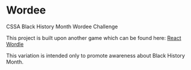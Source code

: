 # Wordee

CSSA Black History Month Wordee Challenge

This project is built upon another game which can be found here: [React Wordle](https://github.com/cwackerfuss/react-wordle)

This variation is intended only to promote awareness about Black History Month. 
